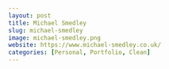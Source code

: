 ```yaml
---
layout: post
title: Michael Smedley
slug: michael-smedley
image: michael-smedley.png
website: https://www.michael-smedley.co.uk/
categories: [Personal, Portfolio, Clean]
---
```

